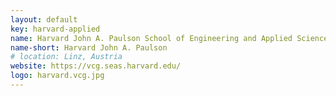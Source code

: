 ```yaml
---
layout: default
key: harvard-applied
name: Harvard John A. Paulson School of Engineering and Applied Sciences, Visual Computing Group
name-short: Harvard John A. Paulson
# location: Linz, Austria
website: https://vcg.seas.harvard.edu/
logo: harvard.vcg.jpg
---
```

